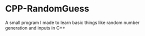 # CPP-RandomGuess
A small program I made to learn basic things like random number generation and inputs in C++
